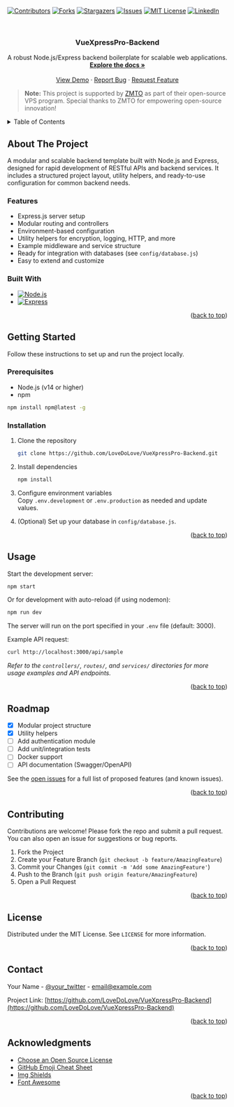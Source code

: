 <!-- PROJECT SHIELDS -->
[![Contributors][contributors-shield]][contributors-url]
[![Forks][forks-shield]][forks-url]
[![Stargazers][stars-shield]][stars-url]
[![Issues][issues-shield]][issues-url]
[![MIT License][license-shield]][license-url]
[![LinkedIn][linkedin-shield]][linkedin-url]

<br />
<div align="center">
  <h3 align="center">VueXpressPro-Backend</h3>
  <p align="center">
    A robust Node.js/Express backend boilerplate for scalable web applications.
    <br />
    <a href="#"><strong>Explore the docs »</strong></a>
    <br />
    <br />
    <a href="#">View Demo</a>
    &middot;
    <a href="https://github.com/LoveDoLove/VueXpressPro-Backend/issues/new?labels=bug&template=bug-report---.md">Report Bug</a>
    &middot;
    <a href="https://github.com/LoveDoLove/VueXpressPro-Backend/issues/new?labels=enhancement&template=feature-request---.md">Request Feature</a>
  </p>
</div>

<!-- ZMTO Acknowledgment -->
> **Note:** This project is supported by [ZMTO](https://www.zmto.com) as part of their open-source VPS program. Special thanks to ZMTO for empowering open-source innovation!

<!-- TABLE OF CONTENTS -->
<details>
  <summary>Table of Contents</summary>
  <ol>
    <li>
      <a href="#about-the-project">About The Project</a>
      <ul>
        <li><a href="#features">Features</a></li>
        <li><a href="#built-with">Built With</a></li>
      </ul>
    </li>
    <li>
      <a href="#getting-started">Getting Started</a>
      <ul>
        <li><a href="#prerequisites">Prerequisites</a></li>
        <li><a href="#installation">Installation</a></li>
      </ul>
    </li>
    <li><a href="#usage">Usage</a></li>
    <li><a href="#roadmap">Roadmap</a></li>
    <li><a href="#contributing">Contributing</a></li>
    <li><a href="#license">License</a></li>
    <li><a href="#contact">Contact</a></li>
    <li><a href="#acknowledgments">Acknowledgments</a></li>
  </ol>
</details>

## About The Project

A modular and scalable backend template built with Node.js and Express, designed for rapid development of RESTful APIs and backend services. It includes a structured project layout, utility helpers, and ready-to-use configuration for common backend needs.

### Features

- Express.js server setup
- Modular routing and controllers
- Environment-based configuration
- Utility helpers for encryption, logging, HTTP, and more
- Example middleware and service structure
- Ready for integration with databases (see `config/database.js`)
- Easy to extend and customize

### Built With

* [![Node.js][Node.js]][Node-url]
* [![Express][Express.js]][Express-url]

<p align="right">(<a href="#readme-top">back to top</a>)</p>

## Getting Started

Follow these instructions to set up and run the project locally.

### Prerequisites

- Node.js (v14 or higher)
- npm

```sh
npm install npm@latest -g
```

### Installation

1. Clone the repository
   ```sh
   git clone https://github.com/LoveDoLove/VueXpressPro-Backend.git
   ```
2. Install dependencies
   ```sh
   npm install
   ```
3. Configure environment variables  
   Copy `.env.development` or `.env.production` as needed and update values.

4. (Optional) Set up your database in `config/database.js`.

<p align="right">(<a href="#readme-top">back to top</a>)</p>

## Usage

Start the development server:

```sh
npm start
```

Or for development with auto-reload (if using nodemon):

```sh
npm run dev
```

The server will run on the port specified in your `.env` file (default: 3000).

Example API request:

```sh
curl http://localhost:3000/api/sample
```

_Refer to the `controllers/`, `routes/`, and `services/` directories for more usage examples and API endpoints._

<p align="right">(<a href="#readme-top">back to top</a>)</p>

## Roadmap

- [x] Modular project structure
- [x] Utility helpers
- [ ] Add authentication module
- [ ] Add unit/integration tests
- [ ] Docker support
- [ ] API documentation (Swagger/OpenAPI)

See the [open issues](https://github.com/LoveDoLove/VueXpressPro-Backend/issues) for a full list of proposed features (and known issues).

<p align="right">(<a href="#readme-top">back to top</a>)</p>

## Contributing

Contributions are welcome! Please fork the repo and submit a pull request. You can also open an issue for suggestions or bug reports.

1. Fork the Project
2. Create your Feature Branch (`git checkout -b feature/AmazingFeature`)
3. Commit your Changes (`git commit -m 'Add some AmazingFeature'`)
4. Push to the Branch (`git push origin feature/AmazingFeature`)
5. Open a Pull Request

<p align="right">(<a href="#readme-top">back to top</a>)</p>

## License

Distributed under the MIT License. See `LICENSE` for more information.

<p align="right">(<a href="#readme-top">back to top</a>)</p>

## Contact

Your Name - [@your_twitter](https://twitter.com/LoveDoLove) - email@example.com

Project Link: [https://github.com/LoveDoLove/VueXpressPro-Backend](https://github.com/LoveDoLove/VueXpressPro-Backend)

<p align="right">(<a href="#readme-top">back to top</a>)</p>

## Acknowledgments

- [Choose an Open Source License](https://choosealicense.com)
- [GitHub Emoji Cheat Sheet](https://www.webpagefx.com/tools/emoji-cheat-sheet)
- [Img Shields](https://shields.io)
- [Font Awesome](https://fontawesome.com)

<p align="right">(<a href="#readme-top">back to top</a>)</p>

<!-- MARKDOWN LINKS & IMAGES -->
[contributors-shield]: https://img.shields.io/github/contributors/LoveDoLove/VueXpressPro-Backend.svg?style=for-the-badge
[contributors-url]: https://github.com/LoveDoLove/VueXpressPro-Backend/graphs/contributors
[forks-shield]: https://img.shields.io/github/forks/LoveDoLove/VueXpressPro-Backend.svg?style=for-the-badge
[forks-url]: https://github.com/LoveDoLove/VueXpressPro-Backend/network/members
[stars-shield]: https://img.shields.io/github/stars/LoveDoLove/VueXpressPro-Backend.svg?style=for-the-badge
[stars-url]: https://github.com/LoveDoLove/VueXpressPro-Backend/stargazers
[issues-shield]: https://img.shields.io/github/issues/LoveDoLove/VueXpressPro-Backend.svg?style=for-the-badge
[issues-url]: https://github.com/LoveDoLove/VueXpressPro-Backend/issues
[license-shield]: https://img.shields.io/github/license/LoveDoLove/VueXpressPro-Backend.svg?style=for-the-badge
[license-url]: https://github.com/LoveDoLove/VueXpressPro-Backend/blob/master/LICENSE
[linkedin-shield]: https://img.shields.io/badge/-LinkedIn-black.svg?style=for-the-badge&logo=linkedin&colorB=555
[linkedin-url]: https://linkedin.com/in/LoveDoLove
[Node.js]: https://img.shields.io/badge/Node.js-43853D?style=for-the-badge&logo=node.js&logoColor=white
[Node-url]: https://nodejs.org/
[Express.js]: https://img.shields.io/badge/Express.js-404D59?style=for-the-badge
[Express-url]: https://expressjs.com/